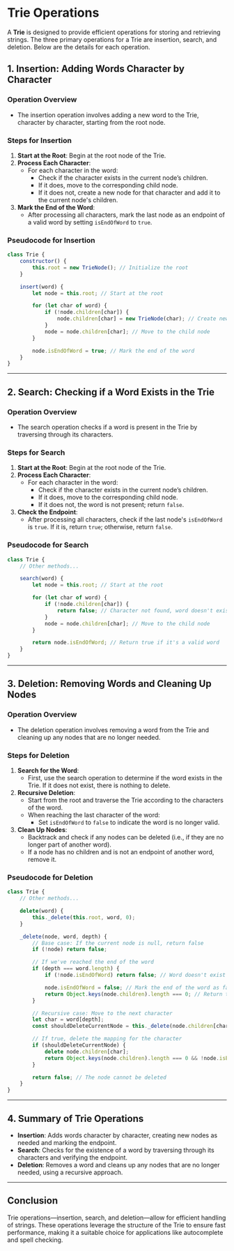 # **Trie Operations**

A **Trie** is designed to provide efficient operations for storing and retrieving strings. The three primary operations for a Trie are insertion, search, and deletion. Below are the details for each operation.

## **1. Insertion: Adding Words Character by Character**

### **Operation Overview**
- The insertion operation involves adding a new word to the Trie, character by character, starting from the root node.

### **Steps for Insertion**
1. **Start at the Root**: Begin at the root node of the Trie.
2. **Process Each Character**:
   - For each character in the word:
     - Check if the character exists in the current node’s children.
     - If it does, move to the corresponding child node.
     - If it does not, create a new node for that character and add it to the current node's children.
3. **Mark the End of the Word**:
   - After processing all characters, mark the last node as an endpoint of a valid word by setting `isEndOfWord` to `true`.

### **Pseudocode for Insertion**
```javascript
class Trie {
    constructor() {
        this.root = new TrieNode(); // Initialize the root
    }

    insert(word) {
        let node = this.root; // Start at the root

        for (let char of word) {
            if (!node.children[char]) {
                node.children[char] = new TrieNode(char); // Create new node if not exists
            }
            node = node.children[char]; // Move to the child node
        }

        node.isEndOfWord = true; // Mark the end of the word
    }
}
```

---

## **2. Search: Checking if a Word Exists in the Trie**

### **Operation Overview**
- The search operation checks if a word is present in the Trie by traversing through its characters.

### **Steps for Search**
1. **Start at the Root**: Begin at the root node of the Trie.
2. **Process Each Character**:
   - For each character in the word:
     - Check if the character exists in the current node’s children.
     - If it does, move to the corresponding child node.
     - If it does not, the word is not present; return `false`.
3. **Check the Endpoint**:
   - After processing all characters, check if the last node's `isEndOfWord` is `true`. If it is, return `true`; otherwise, return `false`.

### **Pseudocode for Search**
```javascript
class Trie {
    // Other methods...

    search(word) {
        let node = this.root; // Start at the root

        for (let char of word) {
            if (!node.children[char]) {
                return false; // Character not found, word doesn't exist
            }
            node = node.children[char]; // Move to the child node
        }

        return node.isEndOfWord; // Return true if it's a valid word
    }
}
```

---

## **3. Deletion: Removing Words and Cleaning Up Nodes**

### **Operation Overview**
- The deletion operation involves removing a word from the Trie and cleaning up any nodes that are no longer needed.

### **Steps for Deletion**
1. **Search for the Word**:
   - First, use the search operation to determine if the word exists in the Trie. If it does not exist, there is nothing to delete.
2. **Recursive Deletion**:
   - Start from the root and traverse the Trie according to the characters of the word.
   - When reaching the last character of the word:
     - Set `isEndOfWord` to `false` to indicate the word is no longer valid.
3. **Clean Up Nodes**:
   - Backtrack and check if any nodes can be deleted (i.e., if they are no longer part of another word).
   - If a node has no children and is not an endpoint of another word, remove it.

### **Pseudocode for Deletion**
```javascript
class Trie {
    // Other methods...

    delete(word) {
        this._delete(this.root, word, 0);
    }

    _delete(node, word, depth) {
        // Base case: If the current node is null, return false
        if (!node) return false;

        // If we've reached the end of the word
        if (depth === word.length) {
            if (!node.isEndOfWord) return false; // Word doesn't exist

            node.isEndOfWord = false; // Mark the end of the word as false
            return Object.keys(node.children).length === 0; // Return true if no children
        }

        // Recursive case: Move to the next character
        let char = word[depth];
        const shouldDeleteCurrentNode = this._delete(node.children[char], word, depth + 1);

        // If true, delete the mapping for the character
        if (shouldDeleteCurrentNode) {
            delete node.children[char];
            return Object.keys(node.children).length === 0 && !node.isEndOfWord; // Return true if node can be deleted
        }

        return false; // The node cannot be deleted
    }
}
```

---

## **4. Summary of Trie Operations**

- **Insertion**: Adds words character by character, creating new nodes as needed and marking the endpoint.
- **Search**: Checks for the existence of a word by traversing through its characters and verifying the endpoint.
- **Deletion**: Removes a word and cleans up any nodes that are no longer needed, using a recursive approach.

---

## **Conclusion**
Trie operations—insertion, search, and deletion—allow for efficient handling of strings. These operations leverage the structure of the Trie to ensure fast performance, making it a suitable choice for applications like autocomplete and spell checking.
